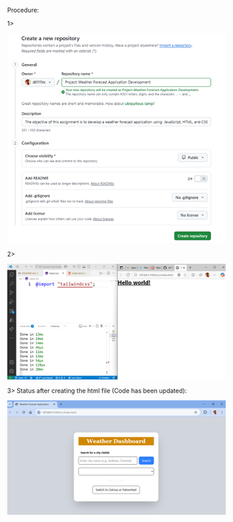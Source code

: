 Procedure:

1> 

![1757142406635](image/README/1757142406635.png)

2> 

![1757250311851](image/README/1757250311851.png)

3> Status after creating the html file (Code has been updated):

![1757438388603](image/README/1757438388603.png)
